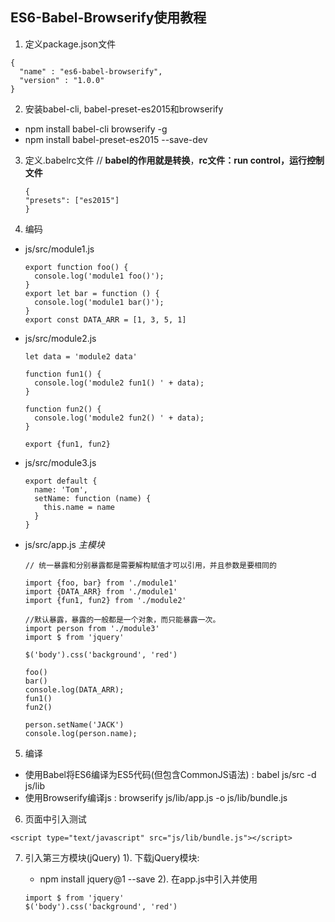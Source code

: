 ## ES6-Babel-Browserify使用教程
1. 定义package.json文件
  ```
  {
    "name" : "es6-babel-browserify",
    "version" : "1.0.0"
  }
  ```
2. 安装babel-cli, babel-preset-es2015和browserify
  * npm install babel-cli browserify -g
  * npm install babel-preset-es2015 --save-dev 
3. 定义.babelrc文件  //  **babel的作用就是转换**，**rc文件：run control，运行控制文件**
	```
	{
    "presets": ["es2015"]
    }
	```
1. 编码

  * js/src/module1.js
    ```
    export function foo() {
      console.log('module1 foo()');
    }
    export let bar = function () {
      console.log('module1 bar()');
    }
    export const DATA_ARR = [1, 3, 5, 1]
    ```
  * js/src/module2.js
    ```
    let data = 'module2 data'
    
    function fun1() {
      console.log('module2 fun1() ' + data);
    }
    
    function fun2() {
      console.log('module2 fun2() ' + data);
    }
    
    export {fun1, fun2}
    ```
  * js/src/module3.js
    ```
    export default {
      name: 'Tom',
      setName: function (name) {
        this.name = name
      }
    }
    ```
  * js/src/app.js  *主模块*
    ```
    // 统一暴露和分别暴露都是需要解构赋值才可以引用，并且参数是要相同的
    
    import {foo, bar} from './module1'
    import {DATA_ARR} from './module1'
    import {fun1, fun2} from './module2'
    
    //默认暴露，暴露的一般都是一个对象，而只能暴露一次。
    import person from './module3'  
    import $ from 'jquery'
    
    $('body').css('background', 'red')
    
    foo()
    bar()
    console.log(DATA_ARR);
    fun1()
    fun2()
    
    person.setName('JACK')
    console.log(person.name);
    ```
5. 编译
  * 使用Babel将ES6编译为ES5代码(但包含CommonJS语法) : babel js/src -d js/lib
  * 使用Browserify编译js : browserify js/lib/app.js -o js/lib/bundle.js
6. 页面中引入测试
  ```
  <script type="text/javascript" src="js/lib/bundle.js"></script>
  ```
7. 引入第三方模块(jQuery)
    1). 下载jQuery模块: 
    
    * npm install jquery@1 --save
    2). 在app.js中引入并使用
    ```
    import $ from 'jquery'
    $('body').css('background', 'red')
    ```